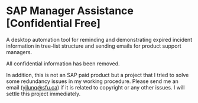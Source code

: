 # SAP Manager Assistance [Confidential Free]

A desktop automation tool for reminding and demonstrating expired incident information in tree-list structure 
and sending emails for product support managers.

All confidential information has been removed.

In addition, this is not an SAP paid product but a project that I tried to solve some redundancy issues in my working procedure. Please send me an email (yilunq@sfu.ca) if it is related to copyright or any other issues. I will settle this project immediately. 
